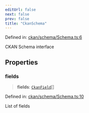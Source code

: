 ```yaml
---
editUrl: false
next: false
prev: false
title: "CkanSchema"
---
```


Defined in: [ckan/schema/Schema.ts:6](https://github.com/datisthq/dpkit/blob/7a3ebb9422265a09d2e84e0952d10e0101139f80/ckan/schema/Schema.ts#L6)

CKAN Schema interface

## Properties

### fields

> **fields**: [`CkanField`](/reference/_dpkit/ckan/ckanfield/)[]

Defined in: [ckan/schema/Schema.ts:10](https://github.com/datisthq/dpkit/blob/7a3ebb9422265a09d2e84e0952d10e0101139f80/ckan/schema/Schema.ts#L10)

List of fields
